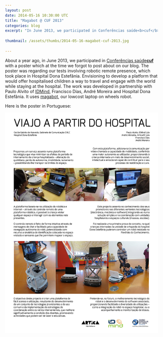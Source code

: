 ```yaml
---
layout: post
date: 2014-05-16 10:30:00 UTC
title: "Magabot @ CUF 2013"
categories: blog
excerpt: "In June 2013, we participated in Conferências saúde<b>cuf</b> with a poster regarding our tests involving robotic remote presence with hospitalised children"

thumbnail: /assets/thumbs/2014-05-16-magabot-cuf-2013.jpg

---
```


About a year ago, in June 2013, we participated in <a href="http://conferenciassaudecuf.com/2013">Conferências saúde<b>cuf</b></a> with a poster which at the time we forgot to post about on our blog. The poster was regarding our tests involving robotic remote presence, which took place in Hospital Dona Estefânia. Envisioning to develop a platform that would offer hospitalised children a way to travel and engage with the world while staying at the hospital. The work was developed in partnership with Paulo Alvito of <a href="http://idmind.pt/">IDMind</a>, Francisco Dias, André Moreira and Hospital Dona Estefânia. It uses <a href="http://magabot.cc">magabot</a>, our lowcost laptop on wheels robot.

Here is the poster in Portuguese:
 
<img class="postimage" src="/assets/images/2014-05-16-magabot-cuf-2013.jpg"/>
